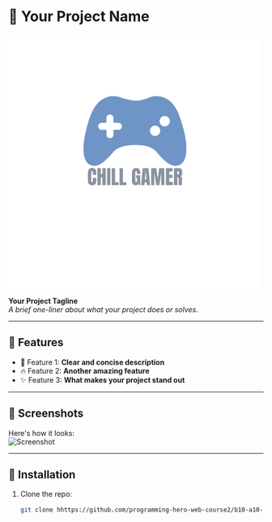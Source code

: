 # 🌟 Your Project Name

![Project Logo](./src/assets/Game%20%20Logo.png "Project Logo")

**Your Project Tagline**  
_A brief one-liner about what your project does or solves._

---

## 🚀 Features

- 🌈 Feature 1: **Clear and concise description**
- 🔥 Feature 2: **Another amazing feature**
- ✨ Feature 3: **What makes your project stand out**

---

## 📸 Screenshots

Here's how it looks:  
![Screenshot](https://via.placeholder.com/600x300 "Screenshot Example")

---

## 🔧 Installation

1. Clone the repo:
   ```bash
   git clone hhttps://github.com/programming-hero-web-course2/b10-a10-client-side-AshrafulPatHan.git
